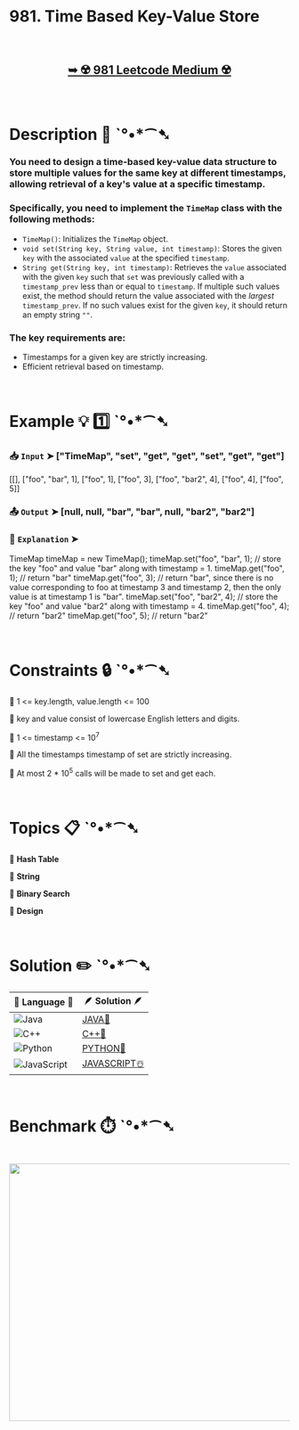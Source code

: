 # 981. Time Based Key-Value Store

</br>

<h2 align="center"> 

<a href="https://leetcode.com/problems/time-based-key-value-store/description/"><strong>➥ ☢️ 981 Leetcode Medium ☢️ </strong></a>
</h2>

</br>

# Description 📜 ˋ°•*⁀➷

### You need to design a time-based key-value data structure to store multiple values for the same key at different timestamps, allowing retrieval of a key's value at a specific timestamp.

### Specifically, you need to implement the `TimeMap` class with the following methods:

- `TimeMap()`: Initializes the `TimeMap` object.
- `void set(String key, String value, int timestamp)`: Stores the given `key` with the associated `value` at the specified `timestamp`.
- `String get(String key, int timestamp)`: Retrieves the `value` associated with the given `key` such that `set` was previously called with a `timestamp_prev` less than or equal to `timestamp`. If multiple such values exist, the method should return the value associated with the *largest* `timestamp_prev`. If no such values exist for the given `key`, it should return an empty string `""`.

### The key requirements are:

- Timestamps for a given key are strictly increasing.
- Efficient retrieval based on timestamp.

</br>

# Example 💡 1️⃣ ˋ°•*⁀➷

  ### 📥 `Input`  ➤ ["TimeMap", "set", "get", "get", "set", "get", "get"]
[[], ["foo", "bar", 1], ["foo", 1], ["foo", 3], ["foo", "bar2", 4], ["foo", 4], ["foo", 5]]

  ### 📤 `Output`  ➤ [null, null, "bar", "bar", null, "bar2", "bar2"]

  ### 🔦 `Explanation`  ➤ 

TimeMap timeMap = new TimeMap();
timeMap.set("foo", "bar", 1);  // store the key "foo" and value "bar" along with timestamp = 1.
timeMap.get("foo", 1);         // return "bar"
timeMap.get("foo", 3);         // return "bar", since there is no value corresponding to foo at timestamp 3 and timestamp 2, then the only value is at timestamp 1 is "bar".
timeMap.set("foo", "bar2", 4); // store the key "foo" and value "bar2" along with timestamp = 4.
timeMap.get("foo", 4);         // return "bar2"
timeMap.get("foo", 5);         // return "bar2"

</br>

# Constraints 🔒 ˋ°•*⁀➷

🔹 1 <= key.length, value.length <= 100 </br>

🔹 key and value consist of lowercase English letters and digits. </br>

🔹 1 <= timestamp <= 10<sup>7</sup> </br>

🔹 All the timestamps timestamp of set are strictly increasing. </br>

🔹 At most 2 * 10<sup>5</sup> calls will be made to set and get each. </br>

</br>

# Topics 📋 ˋ°•*⁀➷

🔸 **Hash Table**  </br>

🔸 **String**  </br>

🔸 **Binary Search**  </br>

🔸 **Design**  </br>

</br>

# Solution ✏️ ˋ°•*⁀➷

| 📒 Language 📒  | 🪶 Solution 🪶 |
| ------------- | ------------- |
|  ![Java](https://img.shields.io/badge/java-%23ED8B00.svg?style=for-the-badge&logo=openjdk&logoColor=white)  | [JAVA🍁]() |
|  ![C++](https://img.shields.io/badge/c++-%2300599C.svg?style=for-the-badge&logo=c%2B%2B&logoColor=white)  | [C++🎲]()  |
|  ![Python](https://img.shields.io/badge/python-3670A0?style=for-the-badge&logo=python&logoColor=ffdd54)    | [PYTHON🍰]() |
| ![JavaScript](https://img.shields.io/badge/javascript-%23323330.svg?style=for-the-badge&logo=javascript&logoColor=%23F7DF1E)   | [JAVASCRIPT☃️]() |

</br>

# Benchmark ⏱️ ˋ°•*⁀➷

<h1  align="center" >

<img src ="https://github.com/user-attachments/assets/f357c16f-4921-4218-b263-86cd4c4b6054" width = "700px" height="462px" />

</h1>
